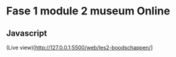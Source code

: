 # Fase 1 module 2 museum Online
## Javascript

(Live view)[http://127.0.0.1:5500/web/les2-boodschappen/]